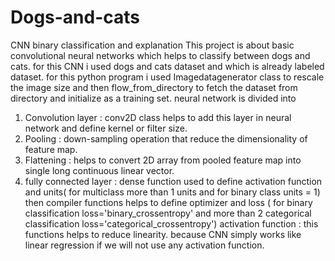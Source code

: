 # Dogs-and-cats
CNN binary classification and explanation
This project is about basic convolutional neural networks which helps to classify between dogs and cats. for this CNN i used dogs and cats dataset and which is 
already labeled dataset.
for this python program i used Imagedatagenerator class to rescale the image size and then flow_from_directory to fetch the dataset from directory and initialize as 
a training set.
neural network is divided into
1. Convolution layer : conv2D class helps to add this layer in neural network and define kernel or filter size.
2. Pooling : down-sampling operation that reduce the dimensionality of feature map.
3. Flattening : helps to convert 2D array from pooled feature map into single long continuous linear vector.
4. fully connected layer : dense function used to define activation function and units( for multiclass more than 1 units and for binary class units = 1)
then compiler functions helps to define optimizer and loss ( for binary classification loss='binary_crossentropy' and more than 2 categorical classification 
loss='categorical_crossentropy')
activation function : this functions helps to reduce linearity. because CNN simply works like linear regression if we will not use any activation function.
